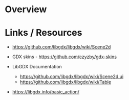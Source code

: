 
# Overview

# Links / Resources

* https://github.com/libgdx/libgdx/wiki/Scene2d
* GDX skins - https://github.com/czyzby/gdx-skins
* LibGDX Documentation
  * https://github.com/libgdx/libgdx/wiki/Scene2d.ui
  * https://github.com/libgdx/libgdx/wiki/Table

* https://libgdx.info/basic_action/
